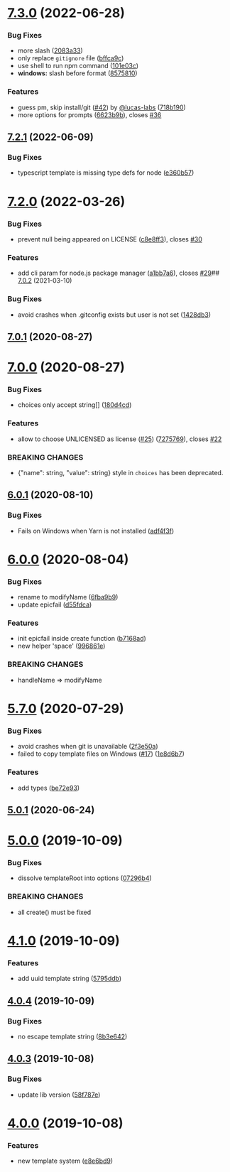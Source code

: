 # [7.3.0](https://github.com/uetchy/create-create-app/compare/v7.2.1...v7.3.0) (2022-06-28)

### Bug Fixes

- more slash ([2083a33](https://github.com/uetchy/create-create-app/commit/2083a333612fc54f5e89b0b00bc00186a4fe102b))
- only replace `gitignore` file ([bffca9c](https://github.com/uetchy/create-create-app/commit/bffca9ccd225fafa134b872a5e61d192064efe0b))
- use shell to run npm command ([101e03c](https://github.com/uetchy/create-create-app/commit/101e03c6c0a846d3b07c951d2263c1e4f31292c2))
- **windows:** slash before format ([8575810](https://github.com/uetchy/create-create-app/commit/8575810f2be349bcae08694233a7e36fbf2f49bc))

### Features

- guess pm, skip install/git ([#42](https://github.com/uetchy/create-create-app/issues/42)) by [@lucas-labs](https://github.com/lucas-labs) ([718b190](https://github.com/uetchy/create-create-app/commit/718b1909a2afa5adfbd1a7e1a19b4627e7de1685))
- more options for prompts ([6623b9b](https://github.com/uetchy/create-create-app/commit/6623b9bb3f6b9be2b88d7f2cbe2c438e3b7fefbc)), closes [#36](https://github.com/uetchy/create-create-app/issues/36)

## [7.2.1](https://github.com/uetchy/create-create-app/compare/v7.2.0...v7.2.1) (2022-06-09)

### Bug Fixes

- typescript template is missing type defs for node ([e360b57](https://github.com/uetchy/create-create-app/commit/e360b57502d03057f836cdf93601ed91856da2c7))

# [7.2.0](https://github.com/uetchy/create-create-app/compare/v7.1.0...v7.2.0) (2022-03-26)

### Bug Fixes

- prevent null being appeared on LICENSE ([c8e8ff3](https://github.com/uetchy/create-create-app/commit/c8e8ff3a983c1decafe2662eb9f9988fcc32da31)), closes [#30](https://github.com/uetchy/create-create-app/issues/30)

### Features

- add cli param for node.js package manager ([a1bb7a6](https://github.com/uetchy/create-create-app/commit/a1bb7a6bb4f632054b09aea8cc0be6964f7e06c9)), closes [#29](https://github.com/uetchy/create-create-app/issues/29)## [7.0.2](https://github.com/uetchy/create-create-app/compare/v7.0.1...v7.0.2) (2021-03-10)

### Bug Fixes

- avoid crashes when .gitconfig exists but user is not set ([1428db3](https://github.com/uetchy/create-create-app/commit/1428db30eb1417280b6c245952ed93eae3f79c8c))

## [7.0.1](https://github.com/uetchy/create-create-app/compare/v7.0.0...v7.0.1) (2020-08-27)

# [7.0.0](https://github.com/uetchy/create-create-app/compare/v6.0.1...v7.0.0) (2020-08-27)

### Bug Fixes

- choices only accept string[] ([180d4cd](https://github.com/uetchy/create-create-app/commit/180d4cdc073f6f649faecade8b971478fd3e2666))

### Features

- allow to choose UNLICENSED as license ([#25](https://github.com/uetchy/create-create-app/issues/25)) ([7275769](https://github.com/uetchy/create-create-app/commit/72757693b2a6d5c7da9098bac43b38b4f81c3ce2)), closes [#22](https://github.com/uetchy/create-create-app/issues/22)

### BREAKING CHANGES

- {"name": string, "value": string} style in `choices` has been deprecated.

## [6.0.1](https://github.com/uetchy/create-create-app/compare/v6.0.0...v6.0.1) (2020-08-10)

### Bug Fixes

- Fails on Windows when Yarn is not installed ([adf4f3f](https://github.com/uetchy/create-create-app/commit/adf4f3fffad14dafa92c859da0502acf41d2b370))

# [6.0.0](https://github.com/uetchy/create-create-app/compare/v5.7.0...v6.0.0) (2020-08-04)

### Bug Fixes

- rename to modifyName ([6fba9b9](https://github.com/uetchy/create-create-app/commit/6fba9b97bd4f8cb460ffb515991adcaeac8cc99e))
- update epicfail ([d55fdca](https://github.com/uetchy/create-create-app/commit/d55fdcae92c9068fcbd1c6ad47f552b13e52aa6a))

### Features

- init epicfail inside create function ([b7168ad](https://github.com/uetchy/create-create-app/commit/b7168ade460dbb0931ac0ed71d471f92d4804b6b))
- new helper 'space' ([996861e](https://github.com/uetchy/create-create-app/commit/996861e73e84db6e33f3fda4a95a75ffa240c0c2))

### BREAKING CHANGES

- handleName => modifyName

# [5.7.0](https://github.com/uetchy/create-create-app/compare/v5.6.1...v5.7.0) (2020-07-29)

### Bug Fixes

- avoid crashes when git is unavailable ([2f3e50a](https://github.com/uetchy/create-create-app/commit/2f3e50a033c05b42924b8c356a46c97e4c4d05b8))
- failed to copy template files on Windows ([#17](https://github.com/uetchy/create-create-app/issues/17)) ([1e8d6b7](https://github.com/uetchy/create-create-app/commit/1e8d6b7b36fbd0ed23712751854a126f41b44c6b))

### Features

- add types ([be72e93](https://github.com/uetchy/create-create-app/commit/be72e9331232f00daeafab9907792dcc4d7c9aa8))

## [5.0.1](https://github.com/uetchy/create-create-app/compare/v5.0.0...v5.0.1) (2020-06-24)

# [5.0.0](https://github.com/uetchy/create-create-app/compare/v4.1.0...v5.0.0) (2019-10-09)

### Bug Fixes

- dissolve templateRoot into options ([07296b4](https://github.com/uetchy/create-create-app/commit/07296b4))

### BREAKING CHANGES

- all create() must be fixed

# [4.1.0](https://github.com/uetchy/create-create-app/compare/v4.0.4...v4.1.0) (2019-10-09)

### Features

- add uuid template string ([5795ddb](https://github.com/uetchy/create-create-app/commit/5795ddb))

## [4.0.4](https://github.com/uetchy/create-create-app/compare/v4.0.3...v4.0.4) (2019-10-09)

### Bug Fixes

- no escape template string ([8b3e642](https://github.com/uetchy/create-create-app/commit/8b3e642))

## [4.0.3](https://github.com/uetchy/create-create-app/compare/v4.0.0...v4.0.3) (2019-10-08)

### Bug Fixes

- update lib version ([58f787e](https://github.com/uetchy/create-create-app/commit/58f787e))

# [4.0.0](https://github.com/uetchy/create-create-app/compare/v3.1.0...v4.0.0) (2019-10-08)

### Features

- new template system ([e8e6bd9](https://github.com/uetchy/create-create-app/commit/e8e6bd9))
